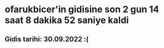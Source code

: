 # ofarukbicer'in gidisine son 2 gun 14 saat 8 dakika 52 saniye kaldi

## Gidis tarihi: 30.09.2022 :(